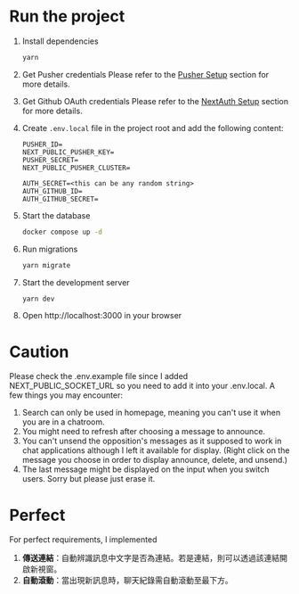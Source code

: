 # Run the project

1. Install dependencies
   ```bash
   yarn
   ```
2. Get Pusher credentials
   Please refer to the [Pusher Setup](#pusher-setup) section for more details.

3. Get Github OAuth credentials
   Please refer to the [NextAuth Setup](#nextauth-setup) section for more details.

4. Create `.env.local` file in the project root and add the following content:

   ```text
   PUSHER_ID=
   NEXT_PUBLIC_PUSHER_KEY=
   PUSHER_SECRET=
   NEXT_PUBLIC_PUSHER_CLUSTER=

   AUTH_SECRET=<this can be any random string>
   AUTH_GITHUB_ID=
   AUTH_GITHUB_SECRET=
   ```

5. Start the database
   ```bash
   docker compose up -d
   ```
6. Run migrations
   ```bash
   yarn migrate
   ```
7. Start the development server
   ```bash
   yarn dev
   ```
8. Open http://localhost:3000 in your browser


# Caution
Please check the .env.example file since I added NEXT_PUBLIC_SOCKET_URL so you need to add it into your .env.local.
A few things you may encounter:
1. Search can only be used in homepage, meaning you can't use it when you are in a chatroom.
2. You might need to refresh after choosing a message to announce.
3. You can't unsend the opposition's messages as it supposed to work in chat applications although I left it available for display. (Right click on the message you choose in order to display announce, delete, and unsend.)
4. The last message might be displayed on the input when you switch users. Sorry but please just erase it.

# Perfect
For perfect requirements, I implemented
1. **傳送連結**：自動辨識訊息中文字是否為連結。若是連結，則可以透過該連結開啟新視窗。
2. **自動滾動**：當出現新訊息時，聊天紀錄需自動滾動至最下方。